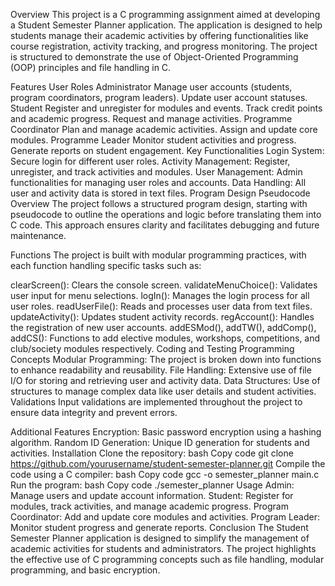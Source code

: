 Overview
This project is a C programming assignment aimed at developing a Student Semester Planner application. The application is designed to help students manage their academic activities by offering functionalities like course registration, activity tracking, and progress monitoring. The project is structured to demonstrate the use of Object-Oriented Programming (OOP) principles and file handling in C.

Features
User Roles
Administrator
Manage user accounts (students, program coordinators, program leaders).
Update user account statuses.
Student
Register and unregister for modules and events.
Track credit points and academic progress.
Request and manage activities.
Programme Coordinator
Plan and manage academic activities.
Assign and update core modules.
Programme Leader
Monitor student activities and progress.
Generate reports on student engagement.
Key Functionalities
Login System: Secure login for different user roles.
Activity Management: Register, unregister, and track activities and modules.
User Management: Admin functionalities for managing user roles and accounts.
Data Handling: All user and activity data is stored in text files.
Program Design
Pseudocode Overview
The project follows a structured program design, starting with pseudocode to outline the operations and logic before translating them into C code. This approach ensures clarity and facilitates debugging and future maintenance.

Functions
The project is built with modular programming practices, with each function handling specific tasks such as:

clearScreen(): Clears the console screen.
validateMenuChoice(): Validates user input for menu selections.
logIn(): Manages the login process for all user roles.
readUserFile(): Reads and processes user data from text files.
updateActivity(): Updates student activity records.
regAccount(): Handles the registration of new user accounts.
addESMod(), addTW(), addComp(), addCS(): Functions to add elective modules, workshops, competitions, and club/society modules respectively.
Coding and Testing
Programming Concepts
Modular Programming: The project is broken down into functions to enhance readability and reusability.
File Handling: Extensive use of file I/O for storing and retrieving user and activity data.
Data Structures: Use of structures to manage complex data like user details and student activities.
Validations
Input validations are implemented throughout the project to ensure data integrity and prevent errors.

Additional Features
Encryption: Basic password encryption using a hashing algorithm.
Random ID Generation: Unique ID generation for students and activities.
Installation
Clone the repository:
bash
Copy code
git clone https://github.com/yourusername/student-semester-planner.git
Compile the code using a C compiler:
bash
Copy code
gcc -o semester_planner main.c
Run the program:
bash
Copy code
./semester_planner
Usage
Admin: Manage users and update account information.
Student: Register for modules, track activities, and manage academic progress.
Program Coordinator: Add and update core modules and activities.
Program Leader: Monitor student progress and generate reports.
Conclusion
The Student Semester Planner application is designed to simplify the management of academic activities for students and administrators. The project highlights the effective use of C programming concepts such as file handling, modular programming, and basic encryption.
